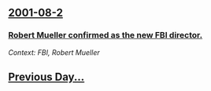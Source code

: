 ## [2001-08-2](/news/2001/08/2/index.md)

### [ Robert Mueller confirmed as the new FBI director.](/news/2001/08/2/robert-mueller-confirmed-as-the-new-fbi-director.md)
_Context: FBI, Robert Mueller_

## [Previous Day...](/news/2001/08/1/index.md)

